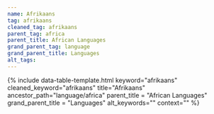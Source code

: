 ```yaml
---
name: Afrikaans
tag: afrikaans
cleaned_tag: afrikaans
parent_tag: africa
parent_title: African Languages
grand_parent_tag: language
grand_parent_title: Languages
alt_tags: 
---
```


{% include data-table-template.html 
  keyword="afrikaans" 
  cleaned_keyword="afrikaans" 
  title="Afrikaans"
  ancestor_path="language/africa" 
  parent_title = "African Languages"
  grand_parent_title = "Languages"
  alt_keywords=""
  context=""
%}

